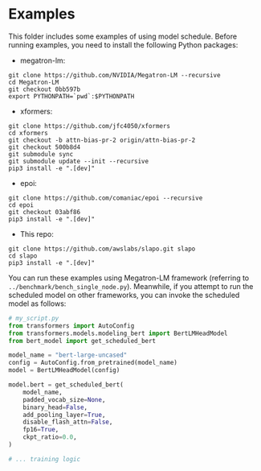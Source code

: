 <!--- Copyright Amazon.com, Inc. or its affiliates. All Rights Reserved. -->
<!--- SPDX-License-Identifier: Apache-2.0  -->

# Examples

This folder includes some examples of using model schedule. 
Before running examples, you need to install the following Python packages:

- megatron-lm:
```
git clone https://github.com/NVIDIA/Megatron-LM --recursive
cd Megatron-LM
git checkout 0bb597b
export PYTHONPATH=`pwd`:$PYTHONPATH
```

- xformers:
```
git clone https://github.com/jfc4050/xformers
cd xformers
git checkout -b attn-bias-pr-2 origin/attn-bias-pr-2
git checkout 500b8d4
git submodule sync 
git submodule update --init --recursive
pip3 install -e ".[dev]"
```

- epoi:
```
git clone https://github.com/comaniac/epoi --recursive
cd epoi
git checkout 03abf86
pip3 install -e ".[dev]"
```

- This repo:
```
git clone https://github.com/awslabs/slapo.git slapo
cd slapo
pip3 install -e ".[dev]"
```

You can run these examples using Megatron-LM framework (referring to `../benchmark/bench_single_node.py`).
Meanwhile, if you attempt to run the scheduled model on other frameworks, you can invoke
the scheduled model as follows:

```python
# my_script.py
from transformers import AutoConfig
from transformers.models.modeling_bert import BertLMHeadModel
from bert_model import get_scheduled_bert

model_name = "bert-large-uncased"
config = AutoConfig.from_pretrained(model_name)
model = BertLMHeadModel(config)

model.bert = get_scheduled_bert(
    model_name,
    padded_vocab_size=None,
    binary_head=False,
    add_pooling_layer=True,
    disable_flash_attn=False,
    fp16=True,
    ckpt_ratio=0.0,
)

# ... training logic
```
